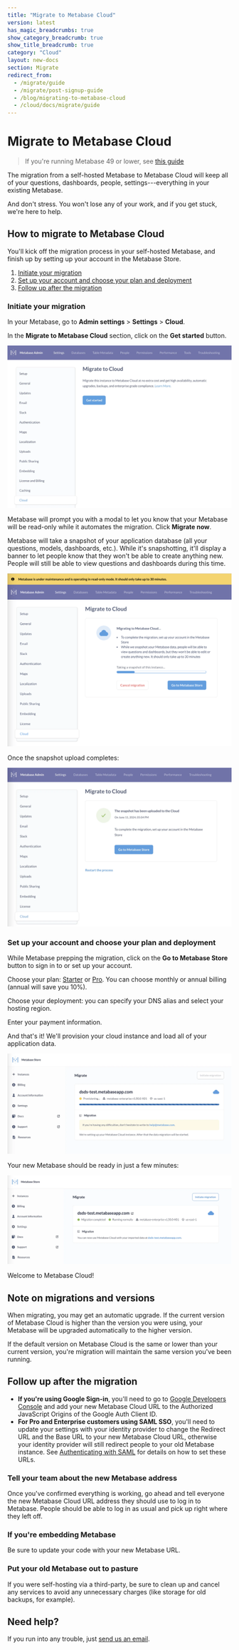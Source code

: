 ```yaml
---
title: "Migrate to Metabase Cloud"
version: latest
has_magic_breadcrumbs: true
show_category_breadcrumb: true
show_title_breadcrumb: true
category: "Cloud"
layout: new-docs
section: Migrate
redirect_from:
  - /migrate/guide
  - /migrate/post-signup-guide
  - /blog/migrating-to-metabase-cloud
  - /cloud/docs/migrate/guide
---
```


# Migrate to Metabase Cloud

> If you're running Metabase 49 or lower, see [this guide](./guide-pre-50.md)

The migration from a self-hosted Metabase to Metabase Cloud will keep all of your questions, dashboards, people, settings---everything in your existing Metabase.

And don't stress. You won't lose any of your work, and if you get stuck, we're here to help.

## How to migrate to Metabase Cloud

You'll kick off the migration process in your self-hosted Metabase, and finish up by setting up your account in the Metabase Store.

1. [Initiate your migration](#initiate-your-migration)
2. [Set up your account and choose your plan and deployment](#set-up-your-account-and-choose-your-plan-and-deployment)
3. [Follow up after the migration](#follow-up-after-the-migration)

### Initiate your migration

In your Metabase, go to **Admin settings** > **Settings** > **Cloud**.

In the **Migrate to Metabase Cloud** section, click on the **Get started** button.

![Migrate to Metabase Cloud button](../images/migrate-button.png)

Metabase will prompt you with a modal to let you know that your Metabase will be read-only while it automates the migration. Click **Migrate now**.

Metabase will take a snapshot of your application database (all your questions, models, dashboards, etc.). While it's snapshotting, it'll display a banner to let people know that they won't be able to create anything new. People will still be able to view questions and dashboards during this time.

![Read-only banner](../images/read-only-banner.png)

Once the snapshot upload completes:

![Snapshot uploaded](../images/snapshot-uploaded.png)

### Set up your account and choose your plan and deployment

While Metabase prepping the migration, click on the **Go to Metabase Store** button to sign in to or set up your account.

Choose your plan: [Starter](/product/starter) or [Pro](/product/pro). You can choose monthly or annual billing (annual will save you 10%).

Choose your deployment: you can specify your DNS alias and select your hosting region.

Enter your payment information.

And that's it! We'll provision your cloud instance and load all of your application data.

![Provisioning your migrated Metabase](../images/provisioning.png)

Your new Metabase should be ready in just a few minutes:

![Migration complete](../images/migration-complete.png)

Welcome to Metabase Cloud!

## Note on migrations and versions

When migrating, you may get an automatic upgrade. If the current version of Metabase Cloud is higher than the version you were using, your Metabase will be upgraded automatically to the higher version.

If the default version on Metabase Cloud is the same or lower than your current version, you're migration will maintain the same version you've been running.

## Follow up after the migration

- **If you're using Google Sign-in**, you'll need to go to [Google Developers Console](https://console.developers.google.com/) and add your new Metabase Cloud URL to the Authorized JavaScript Origins of the Google Auth Client ID.
- **For Pro and Enterprise customers using SAML SSO**, you'll need to update your settings with your identity provider to change the Redirect URL and the Base URL to your new Metabase Cloud URL, otherwise your identity provider will still redirect people to your old Metabase instance. See [Authenticating with SAML](/docs/latest/people-and-groups/authenticating-with-saml) for details on how to set these URLs.

### Tell your team about the new Metabase address

Once you've confirmed everything is working, go ahead and tell everyone the new Metabase Cloud URL address they should use to log in to Metabase. People should be able to log in as usual and pick up right where they left off.

### If you're embedding Metabase

Be sure to update your code with your new Metabase URL.

### Put your old Metabase out to pasture

If you were self-hosting via a third-party, be sure to clean up and cancel any services to avoid any unnecessary charges (like storage for old backups, for example).

## Need help?

If you run into any trouble, just [send us an email](/help/).
